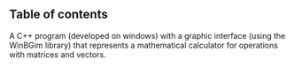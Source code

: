 ## Table of contents
A C++ program (developed on windows) with a graphic interface (using the WinBGim library) that represents a mathematical calculator for operations with matrices and vectors. 
